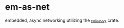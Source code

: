 # em-as-net
embedded, async networking utilizing the [`embassy`](https://github.com/embassy-rs/embassy) crate.
